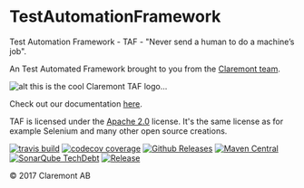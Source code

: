 # TestAutomationFramework
Test Automation Framework - TAF - "Never send a human to do a machine’s job".

An Test Automated Framework brought to you from the [Claremont team](http://www.claremont.se).

![alt this is the cool Claremont TAF logo...](http://46.101.193.212/TAF/images/Taf3_transp.png)



Check out our documentation [here](https://github.com/claremontqualitymanagement/TestAutomationFramework/wiki).

TAF is licensed under the [Apache 2.0](https://www.apache.org/licenses/LICENSE-2.0) license. It's the same license as for example Selenium and many other open source creations. 



[![travis build](https://img.shields.io/travis/claremontqualitymanagement/TestAutomationFramework.svg?style=flat-square)](https://travis-ci.org/claremontqualitymanagement/TestAutomationFramework)
[![codecov coverage](https://img.shields.io/codecov/c/github/claremontqualitymanagement/TestAutomationFramework.svg?style=flat-square)](https://github.com/claremontqualitymanagement/TestAutomationFramework)
[![Github Releases](https://img.shields.io/github/downloads/atom/atom/latest/total.svg)](https://github.com/claremontqualitymanagement/TestAutomationFramework/releases)
[![Maven Central](https://img.shields.io/maven-central/v/org.apache.maven/apache-maven.svg)](https://github.com/claremontqualitymanagement/TestAutomationFramework)
[![SonarQube TechDebt](https://img.shields.io/sonar/http/sonar.qatools.ru/ru.yandex.qatools.allure:allure-core/tech_debt.svg)](https://sonarqube.com/dashboard/index?id=se.claremont%3ATestAutomationFramework)
[![Release](https://jitpack.io/v/codebulb/crudlet.svg)](https://jitpack.io/#claremontqualitymanagement/TestAutomationFramework)

© 2017 Claremont AB
